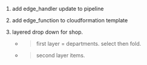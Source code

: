 1. add edge_handler update to pipeline

2. add edge_function to cloudformation template

3. layered drop down for shop.
    - > first layer = departments. select then fold.
    - > second layer items.